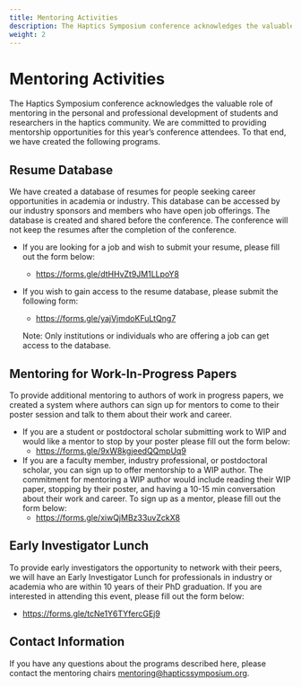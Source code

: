 ```yaml
---
title: Mentoring Activities
description: The Haptics Symposium conference acknowledges the valuable role of mentoring in the personal and professional development of students and researchers in the haptics community. We are committed to providing mentorship opportunities for this year’s conference attendees.
weight: 2
---
```

# Mentoring Activities

The Haptics Symposium conference acknowledges the valuable role of mentoring in the personal and professional development of students and researchers in the haptics community. We are committed to providing mentorship opportunities for this year’s conference attendees. To that end, we have created the following programs.

## Resume Database

We have created a database of resumes for people seeking career opportunities in academia or industry. This database can be accessed by our industry sponsors and members who have open job offerings. The database is created and shared before the conference. The conference will not keep the resumes after the completion of the conference.
* If you are looking for a job and wish to submit your resume, please fill out the form below:
  * <a href="https://forms.gle/dtHHvZt9JM1LLpoY8" target="_blank">https://forms.gle/dtHHvZt9JM1LLpoY8</a>
* If you wish to gain access to the resume database, please submit the following form:
  * <a href="https://forms.gle/yajVjmdoKFuLtQng7" target="_blank">https://forms.gle/yajVjmdoKFuLtQng7</a>

  Note: Only institutions or individuals who are offering a job can get access to the  database.

## Mentoring for Work-In-Progress Papers

To provide additional mentoring to authors of work in progress papers, we created a system where authors can sign up for mentors to come to their poster session and talk to them about their work and career. 
* If you are a student or postdoctoral scholar submitting work to WIP and would like a mentor to stop by your poster please fill out the form below:
  * <a href="https://forms.gle/9xW8kgjeedQQmpUq9" target="_blank">https://forms.gle/9xW8kgjeedQQmpUq9</a>
* If you are a faculty member, industry professional, or postdoctoral scholar, you can sign up to offer mentorship to a WIP author. The commitment for mentoring a WIP author would include reading their WIP paper, stopping by their poster, and having a 10-15 min conversation about their work and career. To sign up as a mentor, please fill out the form below:
  * <a href="https://forms.gle/xiwQjMBz33uvZckX8" target="_blank">https://forms.gle/xiwQjMBz33uvZckX8</a>

## Early Investigator Lunch

To provide early investigators the opportunity to network with their peers, we will have an Early Investigator Lunch for professionals in industry or academia who are within 10 years of their PhD graduation. If you are interested in attending this event, please fill out the form below:
* <a href="https://forms.gle/tcNe1Y6TYfercGEj9" target="_blank">https://forms.gle/tcNe1Y6TYfercGEj9</a>

## Contact Information

If you have any questions about the programs described here, please contact the mentoring chairs [mentoring@hapticssymposium.org](mailto:mentoring@hapticssymposium.org).